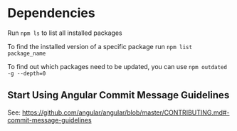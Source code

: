 # Dependencies

Run `npm ls` to list all installed packages

To find the installed version of a specific package run `npm list package_name`

To find out which packages need to be updated, you can use `npm outdated -g --depth=0`

## Start Using Angular Commit Message Guidelines
See: https://github.com/angular/angular/blob/master/CONTRIBUTING.md#-commit-message-guidelines
